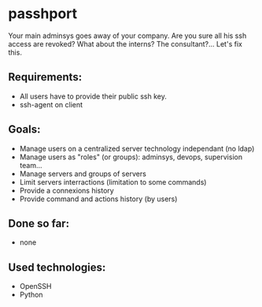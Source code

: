 passhport
=========

Your main adminsys goes away of your company. Are you sure all his ssh access are revoked? What about the interns? The consultant?... Let's fix this.

Requirements:
-------------
 * All users have to provide their public ssh key.
 * ssh-agent on client

Goals:
------
 * Manage users on a centralized server technology independant (no ldap)
 * Manage users as "roles" (or groups): adminsys, devops, supervision team...
 * Manage servers and groups of servers
 * Limit servers interractions (limitation to some commands)
 * Provide a connexions history
 * Provide command and actions history (by users)

Done so far: 
-------------
 * none

Used technologies:
------------------
 * OpenSSH
 * Python


